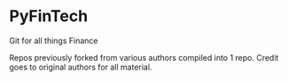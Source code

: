 # PyFinTech
Git for all things Finance

Repos previously forked from various authors compiled into 1 repo. Credit goes to original authors for all material. 
